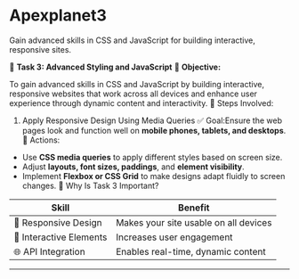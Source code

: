 # Apexplanet3
Gain advanced skills in CSS and JavaScript for building interactive, responsive sites.

💼 **Task 3: Advanced Styling and JavaScript**
🎯 **Objective:**

To gain advanced skills in CSS and JavaScript by building interactive, responsive websites that work across all devices and enhance user experience through dynamic content and interactivity.
📌 Steps Involved:
 1. Apply Responsive Design Using Media Queries
✅ Goal:Ensure the web pages look and function well on **mobile phones, tablets, and desktops**.
 🔧 Actions:
* Use **CSS media queries** to apply different styles based on screen size.
* Adjust **layouts, font sizes, paddings**, and **element visibility**.
* Implement **Flexbox or CSS Grid** to make designs adapt fluidly to screen changes.
🧩 Why Is Task 3 Important?

| Skill                   | Benefit                               |
| ----------------------- | ------------------------------------- |
| 📱 Responsive Design    | Makes your site usable on all devices |
| 🧠 Interactive Elements | Increases user engagement             |
| 🌐 API Integration      | Enables real-time, dynamic content    |



---

